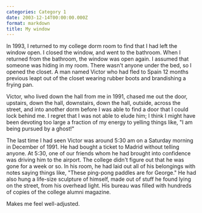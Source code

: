 ```yaml
---
categories: Category 1
date: 2003-12-14T00:00:00.000Z
format: markdown
title: My window
---
```


In 1993, I returned to my college dorm room to find that I had left the window open. I closed the window, and went to the bathroom. When I returned from the bathroom, the window was open again. I assumed that someone was hiding in my room. There wasn't anyone under the bed, so I opened the closet. A man named Victor who had fled to Spain 12 months previous leapt out of the closet wearing rubber boots and brandishing a frying pan.

Victor, who lived down the hall from me in 1991, chased me out the door, upstairs, down the hall, downstairs, down the hall, outside, across the street, and into another dorm before I was able to find a door that I could lock behind me. I regret that I was not able to elude him; I think I might have been devoting too large a fraction of my energy to yelling things like, "I am being pursued by a ghost!"

The last time I had seen Victor was around 5:30 am on a Saturday morning in December of 1991. He had bought a ticket to Madrid without telling anyone. At 5:30, one of our friends whom he had brought into confidence was driving him to the airport. The college didn't figure out that he was gone for a week or so. In his room, he had laid out all of his belongings with notes saying things like, "These ping-pong paddles are for George." He had also hung a life-size sculpture of himself, made out of stuff he found lying on the street, from his overhead light. His bureau was filled with hundreds of copies of the college alumni magazine.

Makes me feel well-adjusted.
